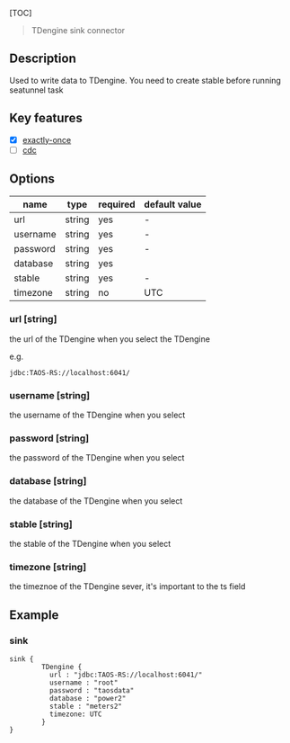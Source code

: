 [TOC]

> TDengine sink connector

## Description

Used to write data to TDengine. You need to create stable before running seatunnel task

## Key features

- [x] [exactly-once]($Intro-To-Connector-V2-Features)
- [ ] [cdc]($Intro-To-Connector-V2-Features)

## Options

|   name   |  type  | required | default value |
|----------|--------|----------|---------------|
| url      | string | yes      | -             |
| username | string | yes      | -             |
| password | string | yes      | -             |
| database | string | yes      |               |
| stable   | string | yes      | -             |
| timezone | string | no       | UTC           |

### url [string]

the url of the TDengine when you select the TDengine

e.g.

```
jdbc:TAOS-RS://localhost:6041/
```

### username [string]

the username of the TDengine when you select

### password [string]

the password of the TDengine when you select

### database [string]

the database of the TDengine when you select

### stable [string]

the stable of the TDengine when you select

### timezone [string]

the timeznoe of the TDengine sever, it's important to the ts field

## Example

### sink

```hocon
sink {
        TDengine {
          url : "jdbc:TAOS-RS://localhost:6041/"
          username : "root"
          password : "taosdata"
          database : "power2"
          stable : "meters2"
          timezone: UTC
        }
}
```


